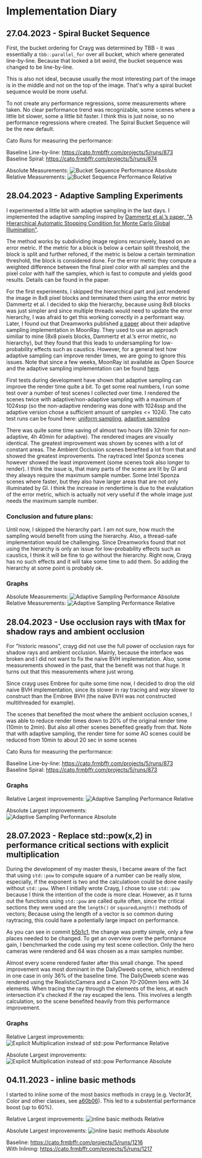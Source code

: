# Implementation Diary

## 27.04.2023 - Spiral Bucket Sequence

First, the bucket ordering for Crayg was determined by TBB - it was essentially a `tbb::parallel_for` over all bucket,
which where generated line-by-line. Because that looked a bit _weird_, the bucket sequence was changed to be
line-by-line.

This is also not ideal, because usually the most interesting part of the image is in the middle and not on the top of
the image. That's why a spiral bucket sequence would be more useful.

To not create any performance regressions, some measurements where taken. No clear performance trend was recognizable,
some scenes where a little bit slower, some a little bit faster. I think this is just noise, so no performance
regressions where created. The Spiral Bucket Sequence will be the new default.

Cato Runs for measuring the performance:

Baseline Line-by-line: https://cato.frmbffr.com/projects/5/runs/873 \
Baseline Spiral: https://cato.frmbffr.com/projects/5/runs/874

Absolute Measurements:
![Bucket Sequence Performance Absolute](figures/27.04.2023/bucket-sequence-performance-absolute.svg)
Relative Measurements:
![Bucket Sequence Performance Relative](figures/27.04.2023/bucket-sequence-performance-relative.svg)

## 28.04.2023 - Adaptive Sampling Experiments

I experimented a little bit with adaptive sampling in the last days. I implemented the adaptive sampling inspired
by [Dammertz et al.’s paper, "A Hierarchical Automatic Stopping Condition for Monte Carlo Global Illumination"](https://jo.dreggn.org/home/2009_stopping.pdf).

The method works by subdividing image regions recursively, based on an error metric. If the metric for a block is below
a certain split threshold, the block is split and further refoned, if the metric is below a certain termination
threshold, the block is considered done. For the error metric they compute a weighted difference between the final pixel
color with all samples and the pixel color with half the samples, which is fast to compute and yields good results.
Details can be found in the paper.

For the first experiments, I skipped the hierarchical part and just rendered the image in 8x8 pixel blocks and
terminated them using the error metric by Dammertz et al. I decided to skip the hierarchy, because using 8x8 blocks was
just simpler and since multiple threads would need to update the error hierarchy, I was afraid to get this working
correctly in a performant way. Later, I found out that Dreamworks
published [a paper](https://dl-acm-org.ezp.hs-duesseldorf.de/doi/10.1145/3306307.3328205) about their adaptive sampling
implementation in MoonRay. They used to use an approach similiar to mine (8x8 pixels blocks, Dammertz et al.’s error
metric, no hierarchy), but they found that this leads to undersampling for low-probability effects such as caustics.
However, for a general test how adaptive sampling can improve render times, we are going to ignore this issues. Note
that since a few weeks, MoonRay ist available as Open Source and the adaptive sampling implementation can be
found [here](https://github.com/dreamworksanimation/moonray/blob/ba155b14779586254212c6973421ac2e7fcb47e9/lib/rendering/rndr/adaptive/AdaptiveRegionTree.h).

First tests during development have shown that adaptive sampling can improve the render time quite a bit. To get some
real numbers, I run some test over a number of test scenes I collected over time. I rendered the scenes twice with
adaptive/non-adaptive sampling with a maximum of 1024ssp (so the non-adaptive rendering was done with 1024ssp and the
adaptive version chose a sufficient amount of samples <= 1024). The cato test runs can be found
here: [uniform sampling](https://cato.frmbffr.com/projects/5/runs/873), [adaptive sampling](https://cato.frmbffr.com/projects/5/runs/879)

There was quite some time saving of almost two hours (6h 32min for non-adaptive, 4h 40min for adaptive). The rendered
images are visually identical. The greatest improvement was shown by scenes with a lot of constant areas. The Ambient
Occlusion scenes benefited a lot from that and showed the greatest improvements. The raytraced Intel Sponza scenes
however showed the least improvement (some scenes took also longer to render). I think the issue is, that many parts of
the scene are lit by GI and they always require the maximum sample number. Some Intel Sponza scenes where faster, but
they also have larger areas that are not only illuminated by GI. I think the increase in rendertime is due to the
evalutation of the error metric, which is actually not very useful if the whole image just needs the maximum sample
number.

### Conclusion and future plans:

Until now, I skipped the hierarchy part. I am not sure, how much the sampling would benefit from using the hierarchy.
Also, a thread-safe implementation would be challenging. Since Dreamworks found that not using the hierarchy is only an
issue for low-probability effects such as caustics, I think it will be fine to go without the hierarchy. Right now,
Crayg has no such effects and it will take some time to add them. So adding the hierarchy at some point is probably ok.

### Graphs

Absolute Measurements:
![Adaptive Sampling Performance Absolute](figures/28.04.2023/adaptive-sampling-absolute.svg)
Relative Measurements:
![Adaptive Sampling Performance Relative](figures/28.04.2023/adaptive-sampling-relative.svg)

## 28.04.2023 - Use occlusion rays with tMax for shadow rays and ambient occlusion

For "historic reasons", crayg did not use the full power of occlusion rays for shadow rays and ambient occlusion.
Mainly, because the interface was broken and I did not want to fix the naive BVH implementation. Also, some measurements
showed in the past, that the benefit was not that huge. It turns out that this measurements where just wrong.

Since crayg uses Embree for quite some time now, I decided to drop the old naive BVH implementation, since its slower in
ray tracing and _way_ slower to construct than the Embree BVH (the naive BVH was not constructed multithreaded for
example).

The scenes that benefited the most where the ambient occlusion scenes, I was able to reduce render times down to 20% of
the original render time (10min to 2min). But also all other scenes benefited greatly from that. Note that with adaptive
sampling, the render time for some AO scenes could be reduced from 10min to about 20 sec in some scenes

Cato Runs for measuring the performance:

Baseline Line-by-line: https://cato.frmbffr.com/projects/5/runs/873 \
Baseline Spiral: https://cato.frmbffr.com/projects/5/runs/873

### Graphs

Relative Largest improvements:
![Adaptive Sampling Performance Relative](figures/28.04.2023/crayg-timing-report-occlusion-rays-relative-largest-improvement.svg)

Absolute Largest improvements:
![Adaptive Sampling Performance Absolute](figures/28.04.2023/crayg-timing-report-occlusion-rays-absolute-largest-improvement.svg)

## 28.07.2023 - Replace std::pow(x,2) in performance critical sections with explicit multiplication

During the development of my master thesis, I became aware of the fact that using `std::pow` to compute square of a
number can be really slow, especially, if the exponent is two and the calculatioon could be done easily without `std::pow`.
When I initially wrote Crayg, I chose to use `std::pow` because I think the intention of the code is more clear.
However, as it turns out the functions using `std::pow` are called quite often, since the critical sections they were used are the `length()` or `squaredLength()` methods of vectors;
Because using the length of a vector is so common during raytracing, this could have a potentially large impact on
performance.

As you can see in commit [b5b1c1](https://github.com/Latios96/crayg/commit/b5b1c1e94d5652eed400e0bb31176e684c208046), the change was pretty simple, only a few places
needed to be changed. To get an overview over the performance gain, I benchmarked the code using my test scene
collection. Only the hero cameras were rendered and 64 was chosen as a max samples number.

Almost every scene rendered faster after this small change. The speed improvement was most dominant in the DailyDweeb
scene, which rendered in one case in only 36% of the baseline time.
The DailyDweeb scene was rendered using the RealisticCamera and a Canon 70-200mm lens with 34 elements.
When tracing the ray through the elements of the lens, at each intersection it's checked if the ray escaped the lens.
This involves a length calculation, so the scene benefited heavily from this performance improvement.

### Graphs

Relative Largest improvements:
![Explicit Multiplication instead of std::pow Performance Relative](figures/28.07.2023/crayg-timing-report-relative-largest-improvement.svg)

Absolute Largest improvements:
![Explicit Multiplication instead of std::pow Performance Absolute](figures/28.07.2023/crayg-timing-report-absolute-largest-improvement.svg)

## 04.11.2023 - inline basic methods

I started to inline some of the most basics methods in crayg (e.g. Vector3f, Color and other classes, see [a60b06](https://github.com/Latios96/crayg/commit/a60b0645561beee552176a4f7d8f570499079923)).
This led to a substential performance boost (up to 60%).

Relative Largest improvements:
![inline basic methods Relative](figures/04.11.2023/inline-basic-methods-relative.svg)

Absolute Largest improvements:
![inline basic methods Absolute](figures/04.11.2023/inline-basic-methods-absolute.svg)

Baseline: https://cato.frmbffr.com/projects/5/runs/1216 \
With Inlining: https://cato.frmbffr.com/projects/5/runs/1217